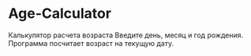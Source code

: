 # Age-Calculator
Калькулятор расчета возраста
Введите день, месяц и год рождения. Программа посчитает возраст на текущую дату.